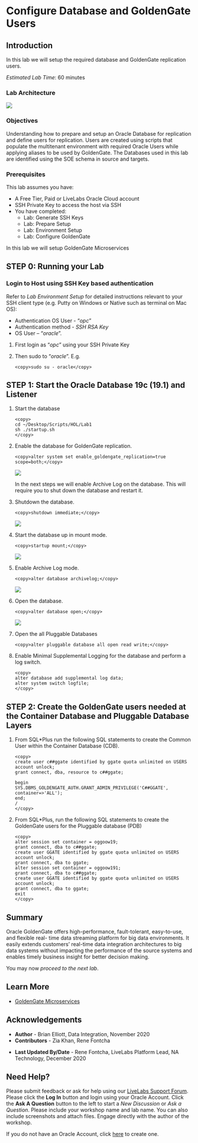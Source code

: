 # Configure Database and GoldenGate Users

## Introduction
In this lab we will setup the required database and GoldenGate replication users.

*Estimated Lab Time*:  60 minutes

### Lab Architecture
![](./images/ggmicroservicesarchitecture.png " ")

### Objectives
Understanding how to prepare and setup an Oracle Database for replication and define users for replication. Users are created using scripts that populate the multitenant environment with required Oracle Users while applying aliases to be used by GoldenGate. The Databases used in this lab are identified using the SOE schema in source and targets.

### Prerequisites
This lab assumes you have:
- A Free Tier, Paid or LiveLabs Oracle Cloud account
- SSH Private Key to access the host via SSH
- You have completed:
    - Lab: Generate SSH Keys
    - Lab: Prepare Setup
    - Lab: Environment Setup
    - Lab: Configure GoldenGate

In this lab we will setup GoldenGate Microservices

## **STEP 0**: Running your Lab
### Login to Host using SSH Key based authentication

Refer to *Lab Environment Setup* for detailed instructions relevant to your SSH client type (e.g. Putty on Windows or Native such as terminal on Mac OS):
  - Authentication OS User - “*opc*”
  - Authentication method - *SSH RSA Key*
  - OS User – “*oracle*”.

1. First login as “*opc*” using your SSH Private Key

2. Then sudo to “*oracle*”. E.g.

    ```
    <copy>sudo su - oracle</copy>
    ```

## **STEP 1:** Start the Oracle Database 19c (19.1) and Listener
1.	Start the database

    ```
    <copy>
    cd ~/Desktop/Scripts/HOL/Lab1  
    sh ./startup.sh
    </copy>
    ```

2. Enable the database for GoldenGate replication.

    ```
    <copy>alter system set enable_goldengate_replication=true scope=both;</copy>
    ```

    ![](./images/z2.png " ")

    In the next steps we will enable Archive Log on the database. This will require you to shut down the database and restart it.

4. Shutdown the database.

    ```
    <copy>shutdown immediate;</copy>
    ```

    ![](./images/z3.png " ")

5. Start the database up in mount mode.

    ```
    <copy>startup mount;</copy>
    ```

    ![](./images/z4.png " ")

6. Enable Archive Log mode.

    ```
    <copy>alter database archivelog;</copy>
    ```

    ![](./images/z5.png " ")

7. Open the database.

    ```
    <copy>alter database open;</copy>
    ```

    ![](./images/z6.png " ")

8.	Open the all Pluggable Databases

    ```
    <copy>alter pluggable database all open read write;</copy>
    ```

9. Enable Minimal Supplemental Logging for the database and perform a log switch.

    ```
    <copy>
    alter database add supplemental log data;
    alter system switch logfile;
    </copy>
    ```

## **STEP 2:** Create the GoldenGate users needed at the Container Database and Pluggable Database Layers
1. From SQL*Plus run the following SQL statements to create the Common User within the Container Database (CDB).

    ```
    <copy>
    create user c##ggate identified by ggate quota unlimited on USERS account unlock;
    grant connect, dba, resource to c##ggate;

    begin
    SYS.DBMS_GOLDENGATE_AUTH.GRANT_ADMIN_PRIVILEGE('C##GGATE', container=>'ALL');
    end;
    /
    </copy>
    ```

2. From SQL*Plus, run the following SQL statements to create the GoldenGate users for the Pluggable database (PDB)

    ```
    <copy>
    alter session set container = oggoow19;
    grant connect, dba to c##ggate;
    create user GGATE identified by ggate quota unlimited on USERS account unlock;
    grant connect, dba to ggate;
    alter session set container = oggoow191;
    grant connect, dba to c##ggate;
    create user GGATE identified by ggate quota unlimited on USERS account unlock;
    grant connect, dba to ggate;
    exit
    </copy>
    ```

## Summary
Oracle GoldenGate offers high-performance, fault-tolerant, easy-to-use, and flexible real- time data streaming platform for big data environments. It easily extends customers’ real-time data
integration architectures to big data systems without impacting the performance of the source systems and enables timely business insight for better decision making.

You may now *proceed to the next lab*.

## Learn More

* [GoldenGate Microservices](https://docs.oracle.com/en/middleware/goldengate/core/19.1/understanding/getting-started-oracle-goldengate.html#GUID-F317FD3B-5078-47BA-A4EC-8A138C36BD59)

## Acknowledgements
* **Author** - Brian Elliott, Data Integration, November 2020
* **Contributors** - Zia Khan, Rene Fontcha
- **Last Updated By/Date** - Rene Fontcha, LiveLabs Platform Lead, NA Technology, December 2020

## Need Help?
Please submit feedback or ask for help using our [LiveLabs Support Forum](https://community.oracle.com/tech/developers/categories/livelabsdiscussions). Please click the **Log In** button and login using your Oracle Account. Click the **Ask A Question** button to the left to start a *New Discussion* or *Ask a Question*.  Please include your workshop name and lab name.  You can also include screenshots and attach files.  Engage directly with the author of the workshop.

If you do not have an Oracle Account, click [here](https://profile.oracle.com/myprofile/account/create-account.jspx) to create one.
